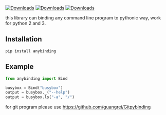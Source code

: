 [![Downloads](https://static.pepy.tech/badge/anybinding)](https://pepy.tech/project/anybinding) [![Downloads](https://static.pepy.tech/badge/anybinding/month)](https://pepy.tech/project/anybinding) [![Downloads](https://static.pepy.tech/badge/anybinding/week)](https://pepy.tech/project/anybinding)

this library can binding any command line program to pythonic way, work for python 2 and 3.

## Installation

```
pip install anybinding
```

## Example

```python
from anybinding import Bind

busybox = Bind("busybox")
output = busybox._("--help")
output = busybox.ls("-a", "/")
```

for git program please use https://github.com/guangrei/Gitpybinding
